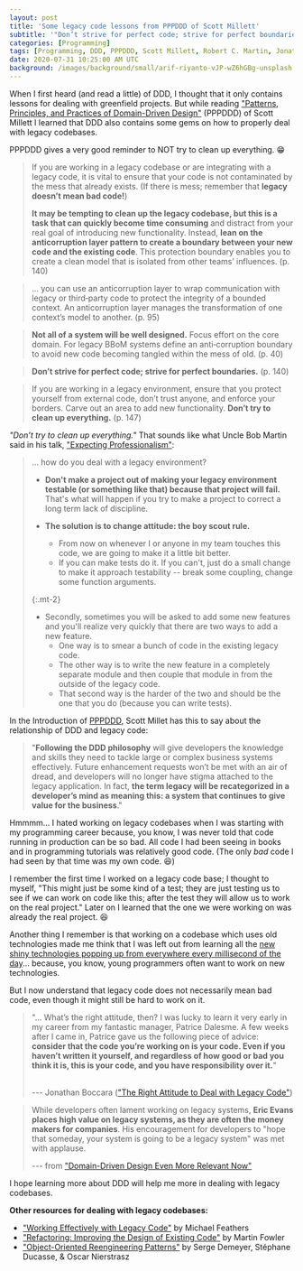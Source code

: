 ```yaml
---
layout: post
title: 'Some legacy code lessons from PPPDDD of Scott Millett'
subtitle: '"Don’t strive for perfect code; strive for perfect boundaries."'
categories: [Programming]
tags: [Programming, DDD, PPPDDD, Scott Millett, Robert C. Martin, Jonathan Boccara, Eric Evans]
date: 2020-07-31 10:25:00 AM UTC
background: /images/background/small/arif-riyanto-vJP-wZ6hGBg-unsplash.jpg
---
```


<!-- July 29, 2020 Philippine Time -->
<!-- finished July 31, 2020 06:24 PM Philippine Time -->

When I first heard (and read a little) of DDD, I thought that it only contains lessons for dealing with greenfield projects. But while reading ["Patterns, Principles, and Practices of Domain-Driven Design"](https://www.bookdepository.com/Patterns-Principles-Practices-Domain-Driven-Design-Scott-Millett/9781118714706?a_aid=jflaga) (PPPDDD) of Scott Millett I learned that DDD also contains some gems on how to properly deal with legacy codebases. 

PPPDDD gives a very good reminder to NOT try to clean up everything. :grin:


> If you are working in a legacy codebase or are integrating with a legacy code, it is vital to ensure that your code is not contaminated by the mess that already exists. (If there is mess; remember that **legacy doesn’t mean bad code!**) 
> 
> **It may be tempting to clean up the legacy codebase, but this is a task that can quickly become time consuming** and distract from your real goal of introducing new functionality. Instead, **lean on the anticorruption layer pattern to create a boundary between your new code and the existing code**. This protection boundary enables you to create a clean model that is isolated from other teams’ influences. (p. 140)


<!--more-->

> ... you can use an anticorruption layer to wrap communication with legacy or
third‐party code to protect the integrity of a bounded context. An anticorruption layer manages the transformation of one context’s model to another.  (p. 95)

> **Not all of a system will be well designed.** Focus effort on the core domain. For legacy BBoM systems define an anti‐corruption boundary to avoid new code becoming tangled within the mess of old. (p. 40)


> **Don’t strive for perfect code; strive for perfect boundaries.** (p. 140)

> If you are working in a legacy environment, ensure that you protect yourself from external code, don’t trust anyone, and enforce your borders. Carve out an area to add new functionality. **Don’t try to clean up everything.** (p. 147)

_"Don’t try to clean up everything."_ That sounds like what Uncle Bob Martin said in his talk, ["Expecting Professionalism"](/2017/05/13/expecting-professionalism-by-uncle-bob-martin/):

<blockquote markdown="1">

... how do you deal with a legacy environment?

- **Don't make a project out of making your legacy environment testable (or something like that) because that project will fail.** That's what will happen if you try to make a project to correct a long term lack of discipline.

- **The solution is to change attitude: the boy scout rule.**
	- From now on whenever I or anyone in my team touches this code, we are going to make it a little bit better.
	- If you can make tests do it. If you can't, just do a small change to make it approach testability -- break some coupling, change some function arguments.

{:.mt-2}
- Secondly, sometimes you will be asked to add some new features and you'll realize very quickly that there are two ways to add a new feature.
	- One way is to smear a bunch of code in the existing legacy code.
	- The other way is to write the new feature in a completely separate module and then couple that module in from the outside of the legacy code.
	- That second way is the harder of the two and should be the one that you do (because you can write tests).

</blockquote>


In the Introduction of [PPPDDD](https://www.bookdepository.com/Patterns-Principles-Practices-Domain-Driven-Design-Scott-Millett/9781118714706?a_aid=jflaga), Scott Millet has this to say about the relationship of DDD and legacy code:

> "**Following the DDD philosophy** will give developers the knowledge and skills they need to tackle large or complex business systems effectively. Future enhancement requests won’t be met with an air of dread, and developers will no longer have stigma attached to the legacy application. In fact, **the term legacy will be recategorized in a developer’s mind as meaning this: a system that continues to give value for the business**."

Hmmmm... I hated working on legacy codebases when I was starting with my programming career because, you know, I was never told that code running in production can be so bad. All code I had been seeing in books and in programming tutorials was relatively good code. (The only _bad_ code I had seen by that time was my own code. :laughing:)

I remember the first time I worked on a legacy code base; I thought to myself, "This might just be some kind of a test; they are just testing us to see if we can work on  code like this; after the test they will allow us to work on the real project." Later on I learned that the one we were working on was already the real project. :laughing:

Another thing I remember is that working on a codebase which uses old technologies made me think that I was left out from learning all the [new shiny technologies popping up from everywhere every millisecond of the day](/2018/05/21/software-development-has-not-changed-in-40-years/)... because, you know, young programmers often want to work on new technologies.

But I now understand that legacy code does not necessarily mean bad code, even though it might still be hard to work on it.

> "... What’s the right attitude, then? I was lucky to learn it very early in my career from my fantastic manager, Patrice Dalesme. A few weeks after I came in, Patrice gave us the following piece of advice: **consider that the code you’re working on is your code. Even if you haven’t written it yourself, and regardless of how good or bad you think it is, this is your code, and you have responsibility over it.**"
<br /><br />
> 
> --- Jonathan Boccara (["The Right Attitude to Deal with Legacy Code"](https://simpleprogrammer.com/2017/03/01/deal-with-legacy-code/))

> While developers often lament working on legacy systems, **Eric Evans places high value on legacy systems, as they are often the money makers for companies**. His encouragement for developers to "hope that someday, your system is going to be a legacy system" was met with applause.
> 
> --- from ["Domain-Driven Design Even More Relevant Now"](https://www.infoq.com/news/2017/09/evans-ddd-relevant)

I hope learning more about DDD will help me more in dealing with legacy codebases.


<div class="message" markdown="1">

**Other resources for dealing with legacy codebases:**

- ["Working Effectively with Legacy Code"](https://www.bookdepository.com/Working-Effectively-with-Legacy-Code-Michael-Feathers/9780131177055?a_aid=jflaga) by Michael Feathers
- ["Refactoring: Improving the Design of Existing Code"](https://www.bookdepository.com/Refactoring-Martin-Fowler/9780201485677?a_aid=jflaga) by Martin Fowler
- ["Object-Oriented Reengineering Patterns"](http://scg.unibe.ch/download/oorp/) by Serge Demeyer, Stéphane Ducasse, & Oscar Nierstrasz

</div>
